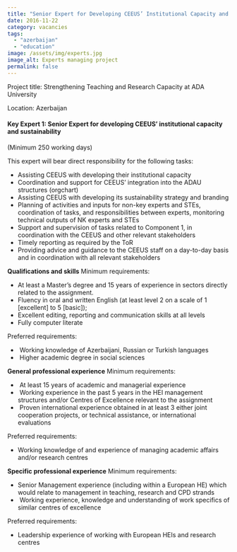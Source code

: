 ```yaml
---
title: "Senior Expert for Developing CEEUS’ Institutional Capacity and Sustainability"
date: 2016-11-22
category: vacancies
tags: 
  - "azerbaijan"
  - "education"
image: /assets/img/experts.jpg
image_alt: Experts managing project
permalink: false
---
```


Project title: Strengthening Teaching and Research Capacity at ADA University

Location: Azerbaijan

#### Key Expert 1: Senior Expert for developing CEEUS’ institutional capacity and sustainability

(Minimum 250 working days)

This expert will bear direct responsibility for the following tasks:

- Assisting CEEUS with developing their institutional capacity
- Coordination and support for CEEUS’ integration into the ADAU structures (orgchart)
- Assisting CEEUS with developing its sustainability strategy and branding
- Planning of activities and inputs for non-key experts and STEs, coordination of tasks, and responsibilities between experts, monitoring technical outputs of NK experts and STEs
- Support and supervision of tasks related to Component 1, in coordination with the CEEUS and other relevant stakeholders
- Timely reporting as required by the ToR
- Providing advice and guidance to the CEEUS staff on a day-to-day basis and in coordination with all relevant stakeholders

**Qualifications and skills** Minimum requirements:

- At least a Master’s degree and 15 years of experience in sectors directly related to the assignment.
- Fluency in oral and written English (at least level 2 on a scale of 1 \[excellent\] to 5 \[basic\]);
- Excellent editing, reporting and communication skills at all levels
- Fully computer literate

Preferred requirements:

-  Working knowledge of Azerbaijani, Russian or Turkish languages
-  Higher academic degree in social sciences

**General professional experience** Minimum requirements:

-  At least 15 years of academic and managerial experience
-  Working experience in the past 5 years in the HEI management structures and/or Centres of Excellence relevant to the assignment
-  Proven international experience obtained in at least 3 either joint cooperation projects, or technical assistance, or international evaluations

Preferred requirements:

- Working knowledge of and experience of managing academic affairs and/or research centres

**Specific professional experience** Minimum requirements:

- Senior Management experience (including within a European HE) which would relate to management in teaching, research and CPD strands
-  Working experience, knowledge and understanding of work specifics of similar centres of excellence

Preferred requirements:

- Leadership experience of working with European HEIs and research centres
